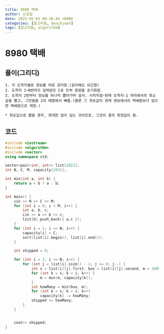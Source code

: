 ```yaml
---
title: 8980 택배
author: 신성일
date: 2021-05-03 00:38:44 +0900
categories: [알고리즘, beackjoon]
tags: [알고리즘, algorithm]
---
```


# 8980 택배

## 풀이(그리디)

    1. 각 도착지별로 정보를 따로 관리함.(같이해도 되긴함)
    2. 도착지 1~N번까지 입력받은 C로 트럭 용량을 초기화함.
    3. 도착지 2번부터 정보를 하나씩 뽑아가며 검사. 시작지점~현재 도착지-1 까지에서의 최소값을 뽑고, 그만큼을 2의 배열에서 빼줌.(물론 그 최솟값이 현재 정보에서의 택배량보다 많으면 택배량으로 제한.)

    * 최솟값으로 뽑을 경우, 최대한 많이 담는 것이므로, 그것이 결국 최댓값이 됨.

## 코드

```cpp
#include <iostream>
#include <algorithm>
#include <vector>
using namespace std;

vector<pair<int, int>> list[2021];
int N, C, M, capacity[2021];

int min(int a, int b) {
	return a < b ? a : b;
}

int main() {
	cin >> N >> C >> M;
	for (int i = 0; i < M; i++) {
		int a, b, c;
		cin >> a >> b >> c;
		list[b].push_back({ a,c });
	}
	for (int i = 1; i <= N; i++) {
		capacity[i] = C;
		sort(list[i].begin(), list[i].end());
	}

	int shipped = 0;

	for (int i = 2; i <= N; i++) {
		for (int j = list[i].size() - 1; j >= 0; j--) {
			int s = list[i][j].first, box = list[i][j].second, m = 2000000000;
			for (int k = s; k < i; k++) {
				m = min(m, capacity[k]);
			}
			int howMany = min(box, m);
			for (int k = s; k < i; k++)
				capacity[k] -= howMany;
			shipped += howMany;
		}
	}


	cout<< shipped;
}

```
